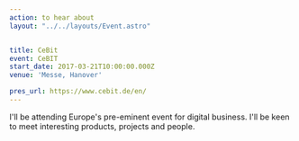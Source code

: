 ```yaml
---
action: to hear about
layout: "../../layouts/Event.astro"


title: CeBit
event: CeBIT
start_date: 2017-03-21T10:00:00.000Z
venue: 'Messe, Hanover'

pres_url: https://www.cebit.de/en/
---
```


I'll be attending Europe's pre-eminent event for digital business. I'll be keen to meet interesting products, projects and people.
